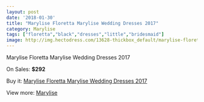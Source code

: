 ```yaml
---
layout: post
date: '2018-01-30'
title: "Marylise Floretta Marylise Wedding Dresses 2017"
category: Marylise
tags: ["floretta","black","dresses","little","bridesmaid"]
image: http://img.hectodress.com/13628-thickbox_default/marylise-floretta-marylise-wedding-dresses-2013.jpg
---
```

Marylise Floretta Marylise Wedding Dresses 2017

On Sales: **$292**
<a href="https://www.hectodress.com/marylise/6612-marylise-floretta-marylise-wedding-dresses-2013.html"><amp-img layout="responsive" width="600" height="600" src="//img.hectodress.com/13628-thickbox_default/marylise-floretta-marylise-wedding-dresses-2013.jpg" alt="Marylise Floretta Marylise Wedding Dresses 2017 0" /></a>
<a href="https://www.hectodress.com/marylise/6612-marylise-floretta-marylise-wedding-dresses-2013.html"><amp-img layout="responsive" width="600" height="600" src="//img.hectodress.com/13631-thickbox_default/marylise-floretta-marylise-wedding-dresses-2013.jpg" alt="Marylise Floretta Marylise Wedding Dresses 2017 1" /></a>
<a href="https://www.hectodress.com/marylise/6612-marylise-floretta-marylise-wedding-dresses-2013.html"><amp-img layout="responsive" width="600" height="600" src="//img.hectodress.com/13630-thickbox_default/marylise-floretta-marylise-wedding-dresses-2013.jpg" alt="Marylise Floretta Marylise Wedding Dresses 2017 2" /></a>
<a href="https://www.hectodress.com/marylise/6612-marylise-floretta-marylise-wedding-dresses-2013.html"><amp-img layout="responsive" width="600" height="600" src="//img.hectodress.com/13629-thickbox_default/marylise-floretta-marylise-wedding-dresses-2013.jpg" alt="Marylise Floretta Marylise Wedding Dresses 2017 3" /></a>

Buy it: [Marylise Floretta Marylise Wedding Dresses 2017](https://www.hectodress.com/marylise/6612-marylise-floretta-marylise-wedding-dresses-2013.html "Marylise Floretta Marylise Wedding Dresses 2017")

View more: [Marylise](https://www.hectodress.com/113-marylise "Marylise")